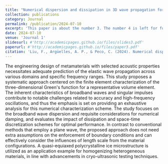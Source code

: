 ```yaml
---
title: "Numerical dispersion and dissipation in 3D wave propagation for polycrystalline homogenization"
collection: publications
category: Journal
permalink: /publication/2024-07-10
excerpt: 'This paper is about the number 3. The number 4 is left for future work.'
date: 2024-07-10
venue: 'Journal 1'
slidesurl: #'http://academicpages.github.io/files/slides3.pdf'
paperurl: #'http://academicpages.github.io/files/paper3.pdf'
citation: 'Liu, F., Argüelles, A. P., & Peco, C. (2024). Numerical dispersion and dissipation in 3D wave propagation for polycrystalline homogenization. Finite Elements in Analysis and Design, 240, 104212.'
---
```


The engineering design of metamaterials with selected acoustic properties necessitates adequate prediction of the elastic wave propagation across various domains and specific frequency ranges. This study proposes a systematic approach centered on the finite element characterization of the three-dimensional Green's function for a representative volume element. The inherent characteristics of broadband waves and singular impulses contribute to notable challenges related to accuracy and high-frequency oscillations, and thus the emphasis is set on providing an exhaustive analysis for this numerical characterization scheme. The study focuses on the broadband wave dispersion and requisite considerations for numerical damping, and evaluates the impact of dissipation and space-time discretization schemes for optimal performance. In contrast to conventional methods that employ a plane wave, the proposed approach does not need extra assumptions on the enforcement of boundary conditions and can effectively consider the influences of length scale from the material configurations. A quasi-equiaxed polycrystalline ice microstructure is utilized as an application example for homogenizing heterogeneous materials, in line with advancements in cryo-ultrasonic testing techniques.